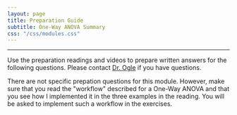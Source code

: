```yaml
---
layout: page
title: Preparation Guide
subtitle: One-Way ANOVA Summary
css: "/css/modules.css"
---
```


----

<div class="alert alert-warning">
Use the preparation readings and videos to prepare written answers for the following questions. Please contact <a href="mailto:dogle@northland.edu">Dr. Ogle</a> if you have questions.
</div>

There are not specific prepation questions for this module. However, make sure that you read the "workflow" described for a One-Way ANOVA and that you see how I implemented it in the three examples in the reading. You will be asked to implement such a workflow in the exercises.
